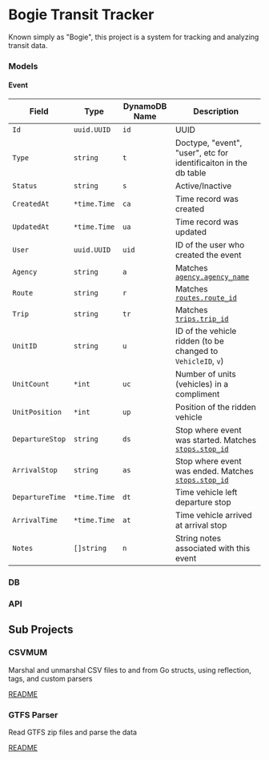 # Bogie Transit Tracker
Known simply as "Bogie", this project is a system for tracking and analyzing transit data.

### Models

#### Event
| Field | Type | DynamoDB Name | Description |
|-------|------|---------------|-------------|
| `Id` | `uuid.UUID` |  `id` | UUID |
| `Type` | `string` | `t` | Doctype, "event", "user", etc for identificaiton in the db table |
| `Status` | `string` | `s` | Active/Inactive |
| `CreatedAt` | `*time.Time` | `ca` | Time record was created |
| `UpdatedAt` | `*time.Time` | `ua` | Time record was updated |
| `User` | `uuid.UUID` | `uid` | ID of the user who created the event |
| `Agency` | `string` | `a` | Matches [`agency.agency_name`](#gtfs-parser) |
| `Route` | `string` | `r` | Matches [`routes.route_id`](#gtfs-parser) |
| `Trip` | `string` | `tr` | Matches [`trips.trip_id`](#gtfs-parser) |
| `UnitID` | `string` | `u` | ID of the vehicle ridden (to be changed to `VehicleID`, `v`) |
| `UnitCount` | `*int` | `uc` | Number of units (vehicles) in a compliment |
| `UnitPosition` | `*int` | `up` | Position of the ridden vehicle |
| `DepartureStop` | `string` | `ds` | Stop where event was started. Matches [`stops.stop_id`](#gtfs-parser) |
| `ArrivalStop` | `string` | `as` | Stop where event was ended. Matches [`stops.stop_id`](#gtfs-parser) |
| `DepartureTime` | `*time.Time` | `dt` | Time vehicle left departure stop |
| `ArrivalTime` | `*time.Time` | `at` | Time vehicle arrived at arrival stop |
| `Notes` | `[]string` | `n` | String notes associated with this event |

### DB

### API

## Sub Projects

### CSVMUM
Marshal and unmarshal CSV files to and from Go structs, using reflection, tags, and custom parsers

[README](./pkg/csvmum/README.md)

### GTFS Parser
Read GTFS zip files and parse the data

[README](./pkg/gtfs/README.md)